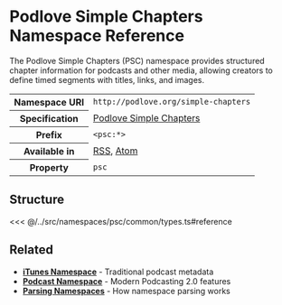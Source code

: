 # Podlove Simple Chapters Namespace Reference

The Podlove Simple Chapters (PSC) namespace provides structured chapter information for podcasts and other media, allowing creators to define timed segments with titles, links, and images.

<table>
  <tbody>
    <tr>
      <th>Namespace URI</th>
      <td><code>http://podlove.org/simple-chapters</code></td>
    </tr>
    <tr>
      <th>Specification</th>
      <td><a href="http://podlove.org/simple-chapters/">Podlove Simple Chapters</a></td>
    </tr>
    <tr>
      <th>Prefix</th>
      <td><code>&lt;psc:*&gt;</code></td>
    </tr>
    <tr>
      <th>Available in</th>
      <td>
        <a href="/reference/feeds/rss">RSS</a>,
        <a href="/reference/feeds/atom">Atom</a>
      </td>
    </tr>
    <tr>
      <th>Property</th>
      <td><code>psc</code></td>
    </tr>
  </tbody>
</table>

## Structure

<<< @/../src/namespaces/psc/common/types.ts#reference

## Related

- **[iTunes Namespace](/reference/namespaces/itunes)** - Traditional podcast metadata
- **[Podcast Namespace](/reference/namespaces/podcast)** - Modern Podcasting 2.0 features
- **[Parsing Namespaces](/parsing/namespaces)** - How namespace parsing works